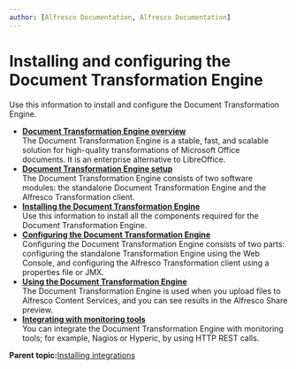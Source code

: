 ```yaml
---
author: [Alfresco Documentation, Alfresco Documentation]
---
```


# Installing and configuring the Document Transformation Engine

Use this information to install and configure the Document Transformation Engine.

-   **[Document Transformation Engine overview](../concepts/transerv-overview.md)**  
The Document Transformation Engine is a stable, fast, and scalable solution for high-quality transformations of Microsoft Office documents. It is an enterprise alternative to LibreOffice.
-   **[Document Transformation Engine setup](../concepts/transerv-prerequisites.md)**  
The Document Transformation Engine consists of two software modules: the standalone Document Transformation Engine and the Alfresco Transformation client.
-   **[Installing the Document Transformation Engine](../concepts/transerv-installing.md)**  
Use this information to install all the components required for the Document Transformation Engine.
-   **[Configuring the Document Transformation Engine](../concepts/transerv-config.md)**  
Configuring the Document Transformation Engine consists of two parts: configuring the standalone Transformation Engine using the Web Console, and configuring the Alfresco Transformation client using a properties file or JMX.
-   **[Using the Document Transformation Engine](../concepts/transerv-using.md)**  
The Document Transformation Engine is used when you upload files to Alfresco Content Services, and you can see results in the Alfresco Share preview.
-   **[Integrating with monitoring tools](../tasks/transerv-monitoring-tools.md)**  
You can integrate the Document Transformation Engine with monitoring tools; for example, Nagios or Hyperic, by using HTTP REST calls.

**Parent topic:**[Installing integrations](../concepts/install-integrations-overview.md)

